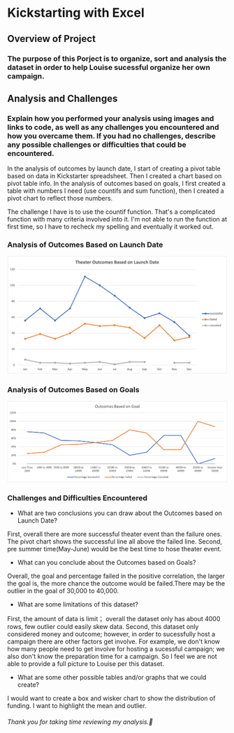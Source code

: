 # Kickstarting with Excel

## Overview of Project

### The purpose of this Porject is to organize, sort and analysis the dataset in order to help Louise sucessful organize her own campaign. 

## Analysis and Challenges

### Explain how you performed your analysis using images and links to code, as well as any challenges you encountered and how you overcame them. If you had no challenges, describe any possible challenges or difficulties that could be encountered.

In the analysis of outcomes by launch date, I start of creating a pivot table based on data in Kickstarter spreadsheet.  Then I created a chart based on pivot table info. In the analysis of outcomes based on goals, I first created a table with numbers I need (use countifs and sum function), then I created a pivot chart to reflect those numbers. 

The challenge I have is to use the countif function. That's a complicated function with many criteria involved into it. I'm not able to run the function at first time, so I have to recheck my spelling and eventually it worked out. 

### Analysis of Outcomes Based on Launch Date

![image](Resource/Theater_Outcomes_vs_Launch.png)

### Analysis of Outcomes Based on Goals

![image](Resource/Outcomes_vs_Goals.png)

### Challenges and Difficulties Encountered

- What are two conclusions you can draw about the Outcomes based on Launch Date?

First, overall there are more successful theater event than the failure ones.  The pivot chart shows the successful line all above the failed line. 
Second, pre summer time(May-June) would be the best time to hose theater event. 

- What can you conclude about the Outcomes based on Goals?

Overall, the goal and percentage failed in the positive correlation, the larger the goal is, the more chance the outcome would be failed.There may be the outlier in the goal of 30,000 to 40,000. 

- What are some limitations of this dataset?

First, the amount of data is limit； overall the dataset only has about 4000 rows, few outlier could easily skew data.
Second, this dataset only considered money and outcome; however, in order to sucessfully host a campaign there are other factors get involve. For example, we don't know how many people need to get involve for hosting a sucessful campaign; we also don't know the preparation time for a campaign. So I feel we are not able to provide a full picture to Louise per this dataset. 

- What are some other possible tables and/or graphs that we could create?

I would want to create a box and wisker chart to show the distribution of funding. I want to highlight the mean and outlier.


###### Thank you for taking time reviewing my analysis.:hibiscus:
